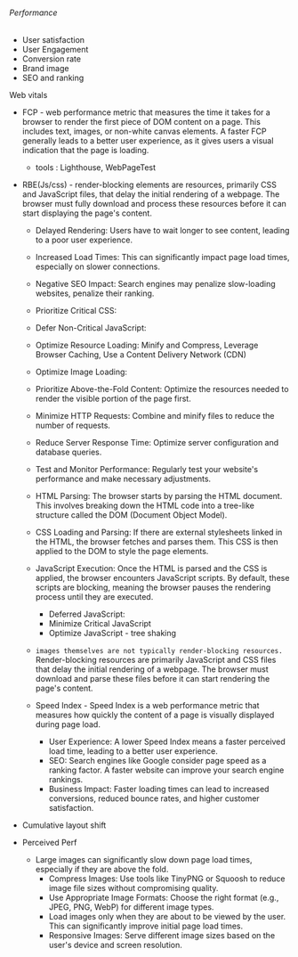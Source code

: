###### Performance
- User satisfaction
- User Engagement
- Conversion rate
- Brand image
- SEO and ranking

Web vitals
- FCP - web performance metric that measures the time it takes for a browser to render the first piece of DOM content on a page. This includes text, images, or non-white canvas elements. A faster FCP generally leads to a better user experience, as it gives users a visual indication that the page is loading.
    - tools : Lighthouse, WebPageTest

- RBE(Js/css) - render-blocking elements are resources, primarily CSS and JavaScript files, that delay the initial rendering of a webpage. The browser must fully download and process these resources before it can start displaying the page's content.
    - Delayed Rendering: Users have to wait longer to see content, leading to a poor user experience.
    - Increased Load Times: This can significantly impact page load times, especially on slower connections.
    - Negative SEO Impact: Search engines may penalize slow-loading websites, penalize their ranking.

    - Prioritize Critical CSS:
    - Defer Non-Critical JavaScript:
    - Optimize Resource Loading: Minify and Compress, Leverage Browser Caching, Use a Content Delivery Network (CDN)
    - Optimize Image Loading:

    - Prioritize Above-the-Fold Content: Optimize the resources needed to render the visible portion of the page first.
    - Minimize HTTP Requests: Combine and minify files to reduce the number of requests.
    - Reduce Server Response Time: Optimize server configuration and database queries.
    - Test and Monitor Performance: Regularly test your website's performance and make necessary adjustments.

    - HTML Parsing: The browser starts by parsing the HTML document. This involves breaking down the HTML code into a tree-like structure called the DOM (Document Object Model).   
    - CSS Loading and Parsing: If there are external stylesheets linked in the HTML, the browser fetches and parses them. This CSS is then applied to the DOM to style the page elements.   
    - JavaScript Execution: Once the HTML is parsed and the CSS is applied, the browser encounters JavaScript scripts. By default, these scripts are blocking, meaning the browser pauses the rendering process until they are executed.

        - Deferred JavaScript:
        - Minimize Critical JavaScript
        - Optimize JavaScript - tree shaking

    - `images themselves are not typically render-blocking resources.`
    Render-blocking resources are primarily JavaScript and CSS files that delay the initial rendering of a webpage. The browser must download and parse these files before it can start rendering the page's content.

    - Speed Index - Speed Index is a web performance metric that measures how quickly the content of a page is visually displayed during page load.

        - User Experience: A lower Speed Index means a faster perceived load time, leading to a better user experience.
        - SEO: Search engines like Google consider page speed as a ranking factor. A faster website can improve your search engine rankings.
        - Business Impact: Faster loading times can lead to increased conversions, reduced bounce rates, and higher customer satisfaction.
- Cumulative layout shift


- Perceived Perf
    - Large images can significantly slow down page load times, especially if they are above the fold.
        - Compress Images: Use tools like TinyPNG or Squoosh to reduce image file sizes without compromising quality.
        - Use Appropriate Image Formats: Choose the right format (e.g., JPEG, PNG, WebP) for different image types.
        - Load images only when they are about to be viewed by the user. This can significantly improve initial page load times.
        - Responsive Images: Serve different image sizes based on the user's device and screen resolution.




